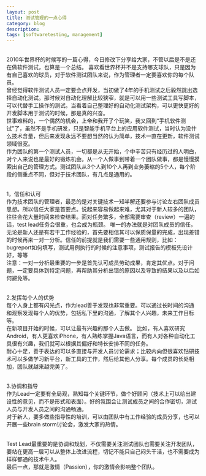 ```yaml
---
layout: post
title: 测试管理的一点心得
category: blog
description: 
tags: [softwaretesting, management]
---
```

<br/>2010年世界杯的时候写的一篇心得，今日修改下分享给大家，不管以后是不是还在做软件测试，也算是一个总结。
喜欢看世界杯并不是支持哪支球队，只是因为有自己喜欢的球员，对于软件测试团队来说，作为管理者一定要喜欢你的每个队员。
<br/>曾经觉得软件测试人员一定要会点开发，当初做了4年的手机测试之后毅然跳出选择自动化测试。那时候对自动化理解比较狭窄，就是可以用一些测试工具写脚本，可以代替手工操作的测试。当看着自己整理好的自动化测试架构，可以更快更好的开发脚本用于测试的时候，那是真的兴奋。
<br/>世事难料的，一个偶然的机会，上帝和我开了个玩笑，我又回到“手机软件测试”了，虽然不是手机研发，只是智能手机平台上的应用软件测试，当时认为没什么技术含量，但后来发现永远不要想当然的认为简单，技术一直在更新，软件测试领域很宽。 
<br/>作为团队的第一个测试人员，一切都是从无开始，个中辛苦只有经历过的人明白，对个人来说也是最好的锻炼机会。从一个人做事到带着一个团队做事，都是慢慢摸索出自己的管理方式。测试团队从3个人到10个人再到业务萎缩的5个人，每个阶段的侧重点不同，但对于技术团队，有几点是通用的。

<br/>1，信任和认可
<br/>作为技术团队的管理者，最忌的是对关键技术一知半解还要参与讨论左右团队成员思想。所以信任大家是首要点。说起来容易做起来难，尤其对于新人较多的团队，往往会花大量时间来检查结果。面对任务繁多，全部需要审查（review）一遍的话，test lead任务会很重，也会成为瓶颈。 唯一的办法就是对团队成员的信任，无论是新人还是有若干工作经验的，首先要相信其可以保质保量的完成，出现差错的时候再来一对一分析。信任的前提就是我们需要一些通用规则，比如：bugreport如何填写，测试用例执行的时候的注意事项，测试报告的模板先设计好，等等
<br/>注意：一对一分析最重要的一步是首先认可成员劳动成果，肯定其优点。对于问题，一定要具体到特定问题，再帮助其分析出错的原因以及导致的结果以及以后如何避免等。

<br/>2.发挥每个人的优势
   <br/>每个人身上都有闪光点，作为lead善于发现也非常重要。可以通过长时间的沟通和观察发现每个人的优势，包括私下里的沟通，了解其个人兴趣，未来工作目标等。
   <br/>在新项目开始的时候，可以让最有兴趣的那个人去做。 比如，有人喜欢研究Android，有人更喜欢iPhone，有人熟练掌握Java语言，而有人对各种自动化工具很有兴趣，我们就可以根据其偏好和特长安排不同的任务。
   <br/>耐心十足，善于表达的可以多直接与开发人员讨论需求；比较内向但很喜欢钻研技术可以多做学习新平台，新工具的工作，然后给其他人分享。每个成员的长处相加，团队就越来越完美了。

<br/>3.协调和指导
<br/>作为Lead一定要有全局观，熟知每个关键环节，做个好顾问（技术上可以给出建设性的意见，而不是形式和表面）。好的氛围会让测试成员之间的合作密切，测试人员与开发人员之间的沟通畅通。
<br/>对于新人，要多做些指导性的培训，可以由团队中有工作经验的成员分享，也可以开展一些brain storm讨论会，激发大家的热情。

<br/>Test Lead最重要的是协调和规划，不仅需要关注测试团队也需要关注开发团队，要站在更高一层可以从整体上改进流程，切记不能只自己闷头干活，也不需要成为样样都通的技术牛人。
<br/>最后一点，那就是激情（Passion），你的激情会影响整个团队。

[Angelia]:    http://angeliaw.github.com  "Angelia"